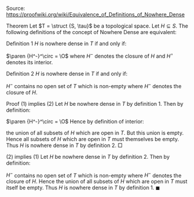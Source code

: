 # 

Source: https://proofwiki.org/wiki/Equivalence_of_Definitions_of_Nowhere_Dense



Theorem
Let $T = \struct {S, \tau}$ be a topological space.
Let $H \subseteq S$.
The following definitions of the concept of Nowhere Dense are equivalent:

Definition 1
$H$ is nowhere dense in $T$ if and only if:

$\paren {H^-}^\circ = \O$
where $H^-$ denotes the closure of $H$ and $H^\circ$ denotes its interior.

Definition 2
$H$ is nowhere dense in $T$ if and only if:

$H^-$ contains no open set of $T$ which is non-empty
where $H^-$ denotes the closure of $H$.


Proof
$(1)$ implies $(2)$
Let $H$ be nowhere dense in $T$ by definition $1$.
Then by definition:

$\paren {H^-}^\circ = \O$
Hence by definition of interior:

the union of all subsets of $H$ which are open in $T$.
But this union is empty.
Hence all subsets of $H$ which are open in $T$ must themselves be empty.
Thus $H$ is nowhere dense in $T$ by definition $2$.
$\Box$


$(2)$ implies $(1)$
Let $H$ be nowhere dense in $T$ by definition $2$.
Then by definition:

$H^-$ contains no open set of $T$ which is non-empty
where $H^-$ denotes the closure of $H$.
Hence the union of all subsets of $H$ which are open in $T$ must itself be empty.
Thus $H$ is nowhere dense in $T$ by definition $1$.
$\blacksquare$





